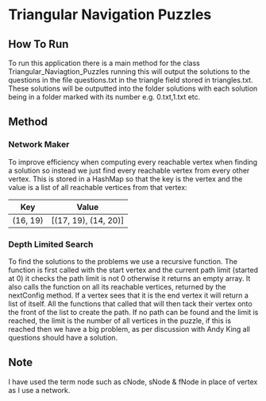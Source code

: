 # Triangular Navigation Puzzles
## How To Run
To run this application there is a main method for the class Triangular_Naviagtion_Puzzles running this will output the solutions to the questions in the file questions.txt in the triangle field stored in triangles.txt. These solutions will be outputted into the folder solutions with each solution being in a folder marked with its number e.g. 0.txt,1.txt etc.

## Method
### Network Maker
To improve efficiency when computing every reachable vertex when finding a solution so instead we just find every reachable vertex from every other vertex. This is stored in a HashMap so that the key is the vertex and the value is a list of all reachable vertices from that vertex:

| Key | Value |
|---|---|
|(16, 19)|[(17, 19), (14, 20)]|

### Depth Limited Search
To find the solutions to the problems we use a recursive function. The function is first called with the start vertex and the current path limit (started at 0) it checks the path limit is not 0 otherwise it returns an empty array. It also calls the function on all its reachable vertices, returned by the nextConfig method. If a vertex sees that it is the end vertex it will return a list of itself. All the functions that called that will then tack their vertex onto the front of the list to create the path. If no path can be found and the limit is reached, the limit is the number of all vertices in the puzzle, if this is reached then we have a big problem, as per discussion with Andy King all questions should have a solution.

## Note
I have used the term node such as cNode, sNode & fNode in place of vertex as I use a network.
